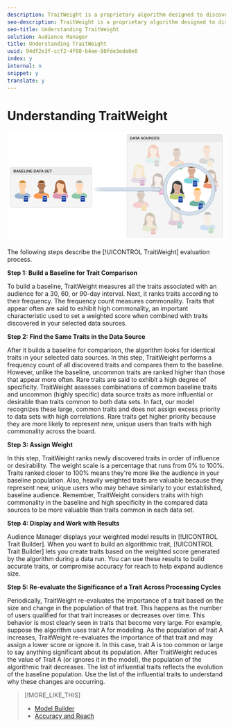 ```yaml
---
description: TraitWeight is a proprietary algorithm designed to discover new traits automatically. It compares trait data from your current traits and segments against all other first and third-party data that you have access to through Audience Manager. Refer to this section for a description of the TraitWeight algorithmic discovery process.
seo-description: TraitWeight is a proprietary algorithm designed to discover new traits automatically. It compares trait data from your current traits and segments against all other first and third-party data that you have access to through Audience Manager. Refer to this section for a description of the TraitWeight algorithmic discovery process.
seo-title: Understanding TraitWeight
solution: Audience Manager
title: Understanding TraitWeight
uuid: 94df2e3f-ccf2-4f08-b4ae-80fde3eda0e8
index: y
internal: n
snippet: y
translate: y
---
```


# Understanding TraitWeight

![](assets/algo_model.png) 

The following steps describe the [!UICONTROL  TraitWeight] evaluation process. 

**Step 1: Build a Baseline for Trait Comparison** 

To build a baseline, TraitWeight measures all the traits associated with an audience for a 30, 60, or 90-day interval. Next, it ranks traits according to their frequency. The frequency count measures commonality. Traits that appear often are said to exhibit high commonality, an important characteristic used to set a weighted score when combined with traits discovered in your selected data sources. 

**Step 2: Find the Same Traits in the Data Source** 

After it builds a baseline for comparison, the algorithm looks for identical traits in your selected data sources. In this step, TraitWeight performs a frequency count of all discovered traits and compares them to the baseline. However, unlike the baseline, uncommon traits are ranked higher than those that appear more often. Rare traits are said to exhibit a high degree of specificity. TraitWeight assesses combinations of common baseline traits and uncommon (highly specific) data source traits as more influential or desirable than traits common to both data sets. In fact, our model recognizes these large, common traits and does not assign excess priority to data sets with high correlations. Rare traits get higher priority because they are more likely to represent new, unique users than traits with high commonality across the board. 

**Step 3: Assign Weight** 

In this step, TraitWeight ranks newly discovered traits in order of influence or desirability. The weight scale is a percentage that runs from 0% to 100%. Traits ranked closer to 100% means they're more like the audience in your baseline population. Also, heavily weighted traits are valuable because they represent new, unique users who may behave similarly to your established, baseline audience. Remember, TraitWeight considers traits with high commonality in the baseline and high specificity in the compared data sources to be more valuable than traits common in each data set. 

**Step 4: Display and Work with Results** 

Audience Manager displays your weighted model results in [!UICONTROL  Trait Builder]. When you want to build an algorithmic trait, [!UICONTROL  Trait Builder] lets you create traits based on the weighted score generated by the algorithm during a data run. You can use these results to build accurate traits, or compromise accuracy for reach to help expand audience size. 

**Step 5: Re-evaluate the Significance of a Trait Across Processing Cycles** 

Periodically, TraitWeight re-evaluates the importance of a trait based on the size and change in the population of that trait. This happens as the number of users qualified for that trait increases or decreases over time. This behavior is most clearly seen in traits that become very large. For example, suppose the algorithm uses trait A for modeling. As the population of trait A increases, TraitWeight re-evaluates the importance of that trait and may assign a lower score or ignore it. In this case, trait A is too common or large to say anything significant about its population. After TraitWeight reduces the value of Trait A (or ignores it in the model), the population of the algorithmic trait decreases. The list of influential traits reflects the evolution of the baseline population. Use the list of the influential traits to understand why these changes are occurring. 
>[!MORE_LIKE_THIS]
>
>* [ Model Builder ](c_model_builder.md#concept_25287B0C161F4BFCBCCFEB5CC6E613D0)
>* [ Accuracy and Reach ](c_accuracy_reach.md#concept_60F696940483424CA4E8EEDD63F46358)
